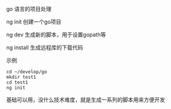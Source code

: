 go 语言的项目处理

ng init 创建一个go项目

ng dev 生成新的脚本，用于设置gopath等

ng install 生成远程库的下载代码

示例
```shell
cd ~/develop/go
mkdir test1
cd test1
ng init
```

基础可以用，没什么技术难度，就是生成一系列的脚本用来方便开发
